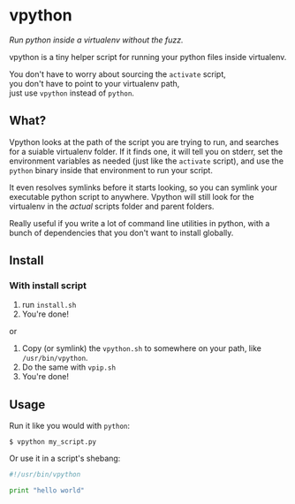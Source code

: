 vpython
================
*Run python inside a virtualenv without the fuzz.*

vpython is a tiny helper script for running your python files inside virtualenv.

You don't have to worry about sourcing the `activate` script,  
you don't have to point to your virtualenv path,  
just use `vpython` instead of `python`.


What?
----------------
Vpython looks at the path of the script you are trying to run, and searches
for a suiable virtualenv folder. If it finds one, it will tell you on stderr,
set the environment variables as needed (just like the `activate` script),
and use the `python` binary inside that environment to run your script.

It even resolves symlinks before it starts looking, so you can symlink your
executable python script to anywhere. Vpython will still look for the virtualenv
in the _actual_ scripts folder and parent folders.

Really useful if you write a lot of command line utilities in python, with
a bunch of dependencies that you don't want to install globally.


Install
---------------

### With install script

1) run `install.sh`
2) You're done!

or

1) Copy (or symlink) the `vpython.sh` to somewhere on your path,
like `/usr/bin/vpython`.
2) Do the same with `vpip.sh`
3) You're done!


Usage
---------------

Run it like you would with `python`:
```
$ vpython my_script.py
```

Or use it in a script's shebang:
```python
#!/usr/bin/vpython

print "hello world"
```
